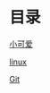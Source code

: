 # 目录

[小可爱](https://github.com/chenpanhong/work/blob/master/small_lovely.md)

[linux](https://github.com/chenpanhong/work/blob/master/linux-init.md)

[Git](https://github.com/chenpanhong/work/blob/master/git.md)

